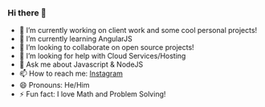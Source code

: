 ### Hi there 👋

- 🔭 I’m currently working on client work and some cool personal projects!
- 🌱 I’m currently learning AngularJS
- 👯 I’m looking to collaborate on open source projects!
- 🤔 I’m looking for help with Cloud Services/Hosting
- 💬 Ask me about Javascript & NodeJS
- 📫 How to reach me: [Instagram](https://instagram.com/nabilridhwn)
- 😄 Pronouns: He/Him
- ⚡ Fun fact: I love Math and Problem Solving!
